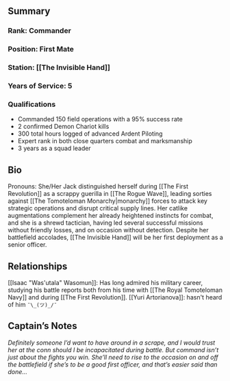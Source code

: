## Summary
### Rank: Commander
### Position: First Mate
### Station: [[The Invisible Hand]]
### Years of Service: 5
### Qualifications
- Commanded 150 field operations with a 95% success rate
- 2 confirmed Demon Chariot kills
- 300 total hours logged of advanced Ardent Piloting
- Expert rank in both close quarters combat and marksmanship
- 3 years as a squad leader
## Bio
Pronouns: She/Her
Jack distinguished herself during [[The First Revolution]] as a scrappy guerilla in [[The Rogue Wave]], leading sorties against [[The Tomoteloman Monarchy|monarchy]] forces to attack key strategic operations and  disrupt critical supply lines. Her catlike augmentations complement her already heightened instincts for combat, and she is a shrewd tactician, having led several successful missions without friendly losses, and on occasion without detection. Despite her battlefield accolades,  [[The Invisible Hand]] will be her first deployment as a senior officer.

## Relationships
[[Isaac "Was'utala" Wasomun]]: Has long admired his military career, studying his battle reports both from his time with [[The Royal Tomoteloman Navy]] and during [[The First Revolution]].
[[Yuri Artorianova]]: hasn't heard of him `¯\_(ツ)_/¯` 
## Captain’s Notes
_Definitely someone I’d want to have around in a scrape, and I would trust her at the conn should I be incapacitated during battle. But command isn’t just about the fights you win. She’ll need to rise to the occasion on and off the battlefield  if she’s to be a good first officer, and that’s easier said than done…_